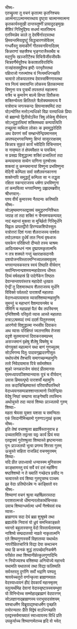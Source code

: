 भीष्मः-  
एतच्छ्रुत्वा तु वचनं कृतात्मा कृतनिश्चयः  
आत्मनाऽऽत्मानमास्थाय दृष्ट्वा चात्मानमात्मना  
कृतकार्यस्सुखी दान्तस्तूष्णीं प्रायादुदङ्मुखः  
शैशिरं गिरिमुद्दिश्य सधर्मा मातरिश्वनः  
एतस्मिन्नेव काले तु देवर्षिर्नारदस्तथा  
हिमवन्तमियाद्द्रष्टुं सिद्धचारणसेवितम्  
गन्धर्वैस्तु समाकीर्णं गीतस्वनविनादितम्  
किन्नराणां सहस्रैश्च भृङ्गराजैस्तथैव च  
मद्गुभिः खञ्जरीटैश्च विचित्रैर्जीवजीवकैः  
चित्रवर्णैर्मयूरैश्च केकाशतविराविभिः  
राजहंससमूहैश्च हृष्टैः परभृतैस्तथा  
पक्षिराजो गरुत्मांश्च यं नित्यमधिगच्छति  
चत्वारो लोकपालाश्च देवास्सर्षिगणास्तथा  
यत्र नित्यं समायान्ति लोकस्य हितकाम्यया  
विष्णुना यत्र पुत्रार्थे तपस्तप्तं महात्मना  
यत्रैव च कुमारेण बाल्ये क्षिप्ता दिवौकसः  
शक्तिर्न्यस्ता क्षितितले त्रैलोक्यमवमत्य वै  
यत्रोवाच जगत्स्कन्दः क्षिपन्वाक्यमिदं तदा  
योऽन्योस्ति मत्तोऽभ्यधिको विप्रा यस्याधिकं प्रियाः  
यो ब्रह्मण्यो द्वितीयोऽस्ति त्रिषु लोकेषु वीर्यवान्  
सोऽभ्युद्धरत्विमां शक्तिमथवा कम्पयत्विति  
तच्छुत्वा व्यथिता लोकाः क इमामुद्धरेदिति  
अथ देवगणं सर्वं सम्भ्रान्तेन्द्रियमानसम्  
अपश्यद्भगवान्विष्णुः क्षिप्तं सासुरराक्षसम्  
किन्न्वत्र सुकृतं कार्यं भवेदिति विचिन्तयन्  
स नामृष्यत तं क्षेपमवैक्षत च पावकिम्  
स प्रसह्य विशुद्धात्मा शक्तिं प्रज्वलितां तदा  
कम्पयामास सव्येन पाणिना पुरुषोत्तमः  
शक्त्यां तु कम्प्यमानायां विष्णुना प्रभविष्णुना  
मेदिनी कम्पिता सर्वा सशैलवनकानना  
शक्तेनापि समुद्धर्तुं कम्पिता सा न तद्धृता  
रक्षिता स्कन्दराजस्य धर्षणा प्रभविष्णुना  
तां कम्पयित्वा भगवान्विष्णुः प्रह्लादमब्रवीत्  
श्रीभगवान्-  
पश्य वीर्यं कुमारस्य नैतदन्यः करिष्यति  
भीष्मः-  
सोऽमृष्यमाणस्तद्वाक्यं समुद्धरणनिश्चितः  
जग्राह तां तदा शक्तिं न चैनामप्यकम्पयत्  
नादं महान्तं मुक्त्वा स मूर्च्छितो गिरिमूर्धनि  
विह्वलः प्रापतद्वीरो हिरण्यकशिपोस्सुतः  
यत्रोत्तरां दिशं गत्वा शैलराजस्य पार्श्वतः  
तपोऽतप्यत दुर्धर्षं तात नित्यं वृषध्वजः  
पावकेन परिक्षिप्तो दीप्यते तस्य चाश्रमः  
आदित्यबन्धनं नाम दुष्प्रापमकृतात्मभिः  
न तत्र शक्यते गन्तुं यक्षराक्षसदानवैः  
दशयोजनविस्तारमग्निज्वालसमावृतम्  
भगवान्पावकस्तत्र स्वयं तिष्ठति वीर्यवान्  
सर्वान्विघ्नान्प्रशमयन्महादेवस्य धीमतः  
दिव्यं वर्षसहस्रं हि पादेनैकेन तिष्ठतः  
देवान्सन्तापयंस्तत्र महादेवो धृतव्रतः  
ऐन्द्रीं तु दिशमास्थाय शैलराजस्य मूर्धनि  
विविक्ते पर्वततटे पाराशर्यो महातपाः  
वेदानध्यापयामास व्यासश्शिष्यान्महामुनिः  
सुमन्तुं च महाभागं वैशम्पायनमेव च  
जैमिनिं च महाप्राज्ञं पैलं चैव तपस्विनम्  
एभिश्शिष्यैः परिवृतो व्यास आस्ते महातपाः  
तत्राऽऽश्रमपदं रम्यं ददर्श पितुरुत्तमम्  
आरणेयो विशुद्धात्मा नभसीव दिवाकरः  
अथ व्यासः परिक्षिप्तं ज्वलन्तमिव तेजसा  
ददृशे सुतमायान्तं दिवाकरसमप्रभम्  
असज्जमानं वृक्षेषु शैलेषु विषमेषु च  
योगयुक्तं महात्मानं यथा बाणं गुणच्युतम्  
सोऽभिगम्य पितुः पादावगृह्णादरणीसुतः  
यथोपजोषं तैश्चापि समागच्छन्महामुनिः  
ततो निवेदयामास पित्रे सर्वमशेषतः  
शुको जनकराजेन संवादं प्रीतमानसः  
एवमध्यापयञ्शिष्यान्व्यासः पुत्रं च वीर्यवान्  
उवास हिमवत्पृष्ठे पाराशर्यो महामुनिः  
ततः कदाचिच्छिष्यास्तं परिवार्योपतस्थिरे  
वेदाध्ययनसम्पन्नाश्शान्तात्मानो जितेन्द्रियाः  
वेदेषु निष्ठां सम्प्राप्य साङ्गेष्वपि तपस्विनः  
अथोचुस्ते तदा व्यासं शिष्याः प्राञ्जलयो गुरुम्  
शिष्याः-  
महता श्रेयसा युक्ता यशसा च समन्विताः  
एकं त्विदानीमिच्छामो गुरुणाऽनुग्रहं कृतम्  
भीष्मः-  
इति तेषां वचश्श्रुत्वा ब्रह्मर्षिस्तानुवाच ह  
उच्यतामिति तद्वत्सा यद्वः कार्यं प्रियं मया  
एतद्वाक्यं गुरोश्श्रुत्वा शिष्यास्ते हृष्टमानसाः  
पुनः प्राञ्जलयो भूत्वा प्रणम्य शिरसा गुरुम्  
ऊचुस्ते सहिता राजन्निदं वचनमुत्तमम्  
शिष्या-  
यदि प्रीत उपाध्यायो धन्यास्स्म मुनिसत्तम  
काङ्क्षामस्तु वयं सर्वे वरं दत्तं महर्षिणा  
षष्ठश्शिष्यो न ते ख्यातिं गच्छेदत्र प्रसीद नः  
चत्वारस्ते वयं शिष्या गुरुपुत्रश्च पञ्चमः  
इह वेदाः प्रतिष्ठेरन्नेष नः काङ्क्षितो वरः  
भीष्मः-  
शिष्याणां वचनं श्रुत्वा महर्षिप्रवरस्तदा  
पराशरात्मजो धीमान्परलोकार्थचिन्तकः  
उवाच शिष्यान्धर्मात्मा धर्म्यं नैश्श्रेयसं वचः  
व्यासः-  
ब्राह्मणाय सदा देयं ब्रह्म शुश्रूषवे तथा  
ब्रह्मलोके निवासं यो ध्रुवं समभिकाङ्क्षते  
भवन्तो बहुलास्सन्तु वेदो विस्तार्यतामयम्  
नाशिष्ये सम्प्रदातव्यो नाव्रते नाकृतात्मनि  
एते शिष्यगुणास्सर्वे विज्ञातव्या यथार्थतः  
नापरीक्षितचारित्रे विद्या देया कथञ्चन  
यथा हि कनकं शुद्धं तापच्छेदनिकर्षणैः  
परीक्षेत तथा शिष्यानीक्षेत्कुलगुणादिभिः  
न नियोज्याश्च वश्शिष्या अनियोज्ये महाभये  
यथामति यथातत्त्वं तथा विद्या फलिष्यति  
सर्वस्तरतु दुर्गाणि सर्वो भद्राणि पश्यतु  
श्रावयेच्चतुरो वर्णान्कृत्वा ब्राह्मणमग्रतः  
वेदस्याध्ययनं हीदं देवकार्यं महत्स्मृतम्  
स्तुत्यर्थमिह देवानां वेदास्सृष्टास्स्वयम्भुवा  
यो विनिन्देच्च सम्मोहाद्ब्राह्मणं वेदपारगम्  
सोऽवज्ञानाद्ब्राह्मणस्य पराभूयादसंशयम्  
यश्चाधर्मेण विब्रूयाद्यश्चाधर्मेण पृच्छति  
तयोरन्यतरः प्रैति विद्वेषं वाऽधिगच्छति  
एतद्वस्सर्वमाख्यातं स्वाध्यायस्य विधिं प्रति  
उपकुर्याच्च शिष्याणामेतच्च हृदि वो भवेत्  
